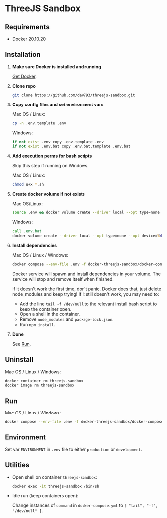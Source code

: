 # ThreeJS Sandbox

## Requirements
* Docker 20.10.20

## Installation

1. **Make sure Docker is installed and running**

    [Get Docker](https://docs.docker.com/get-docker/).

2. **Clone repo**

    ```bash
    git clone https://github.com/dav793/threejs-sandbox.git
    ``` 

3. **Copy config files and set environment vars**

    Mac OS / Linux:
    ```bash
    cp -n .env.template .env
    ```

    Windows:
    ```cmd
    if not exist .env copy .env.template .env
    if not exist .env.bat copy .env.bat.template .env.bat
    ```

4. **Add execution perms for bash scripts**

    Skip this step if running on Windows.

    Mac OS / Linux:
    ```bash
    chmod u+x *.sh
    ```

5. **Create docker volume if not exists**

    Mac OS/Linux:
    ```bash
    source .env && docker volume create --driver local --opt type=none --opt device=${WORKING_DIR} --opt o=bind ${VOLUME_NAME}
    ```

    Windows:
    ```cmd
    call .env.bat
    docker volume create --driver local --opt type=none --opt device=%WORKING_DIR% --opt o=bind %VOLUME_NAME%
    ```

6. **Install dependencies**

    Mac OS / Linux / Windows:
    ```bash
    docker compose --env-file .env -f docker-threejs-sandbox/docker-compose.install.yml up
    ```

    Docker service will spawn and install dependencies in your volume. The service will stop and remove itself when finished. 

    If it doesn't work the first time, don't panic. Docker does that, just delete node_modules and keep trying!
    If it still doesn't work, you may need to:
    * Add the line `tail -f /dev/null` to the relevant install bash script to keep the container open.
    * Open a shell in the container.
    * Remove `node_modules` and `package-lock.json`.
    * Run `npm install`.

7. **Done** 

    See [Run](#run).

## Uninstall

Mac OS / Linux / Windows:
```bash
docker container rm threejs-sandbox
docker image rm threejs-sandbox
```

## Run

Mac OS / Linux / Windows:
```bash
docker compose --env-file .env -f docker-threejs-sandbox/docker-compose.yml up
```

## Environment

Set var `ENVIRONMENT` in `.env` file to either `production` or `development`.

## Utilities

* Open shell on container `threejs-sandbox`:

    ```bash
    docker exec -it threejs-sandbox /bin/sh
    ```

* Idle run (keep containers open):

    Change instances of `command` in `docker-compose.yml` to `[ "tail", "-f", "/dev/null" ]`.